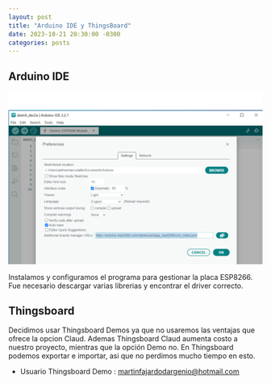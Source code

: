```yaml
---
layout: post
title: "Arduino IDE y ThingsBoard"
date: 2023-10-21 20:30:00 -0300
categories: posts
---
```


Arduino IDE
-

![IDE1](https://github.com/SisCom-PI2-2023-2/proyecto-plant-o-matic/blob/main/docs/assets/IDE1.png)

Instalamos y configuramos el programa para gestionar la placa ESP8266. 
Fue necesario descargar varias librerias y encontrar el driver correcto.

Thingsboard
-
Decidimos usar Thingsboard Demos ya que no usaremos las ventajas que ofrece la opcion Claud. Ademas Thingsboard Claud aumenta costo a nuestro proyecto, mientras que la opción Demo no.
En Thingsboard podemos exportar e importar, asi que no perdimos mucho tiempo en esto.

- Usuario Thingsboard Demo : martinfajardodargenio@hotmail.com
